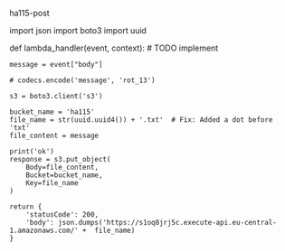 ha115-post

import json
import boto3
import uuid

def lambda_handler(event, context):
    # TODO implement
    
    message = event["body"]
    
    # codecs.encode('message', 'rot_13')
    
    s3 = boto3.client('s3')
    
    bucket_name = 'ha115'
    file_name = str(uuid.uuid4()) + '.txt'  # Fix: Added a dot before 'txt'
    file_content = message    

    print('ok')
    response = s3.put_object(
        Body=file_content,
        Bucket=bucket_name,
        Key=file_name
    )
    
    return {
        'statusCode': 200,
        'body': json.dumps('https://s1oq8jrj5c.execute-api.eu-central-1.amazonaws.com/' +  file_name)
    }



